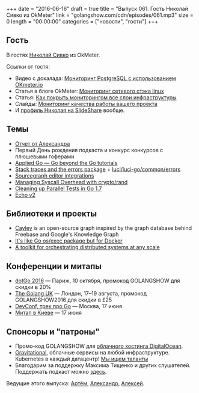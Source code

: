+++
date = "2016-06-16"
draft = true
title = "Выпуск 061. Гость Николай Сивко из OkMeter"
link = "golangshow.com/cdn/episodes/061.mp3"
size = 0
length = "00:00:00"
categories = ["новости", "гости"]
+++

## Гость

В гостях [Николай Сивко](https://github.com/def) из OkMeter.

Ссылки от гостя:

- Видео с докалада: [Мониторинг PostgreSQL с использованием OKmeter.io](https://www.youtube.com/watch?v=jqP9--Et7aE)
- Статья в блоге OkMeter: [Мониторинг сетевого стэка linux](https://okmeter.io/blog/netstat-ru)
- Статья: [Как покрыть мониторингом все слои инфраструктуры](https://habrahabr.ru/company/hh/blog/272263/)
- Слайды: [Мониторинг качества работы вашего проекта](http://www.slideshare.net/NikolaySivko/ss-61319613)
- И [профиль Николая на SlideShare](http://www.slideshare.net/NikolaySivko) вообще.

## Темы

- [Отчет от Александра](https://github.com/LK4D4/report/blob/master/reports/golang-jun16.md)
- Первый День рождения подкаста и конкурс конкурсов с плюшевыми гоферами
- [Applied Go — Go beyond the Go tutorials](https://appliedgo.net)
- [Stack traces and the errors package](http://dave.cheney.net/2016/06/12/stack-traces-and-the-errors-package) + [luci/luci-go/common/errors](https://godoc.org/github.com/luci/luci-go/common/errors)
- [Sourcegraph editor integrations](https://sourcegraph.com/tools/editor)
- [Managing Syscall Overhead with crypto/rand](http://blog.sgmansfield.com/2016/06/managing-syscall-overhead-with-crypto-rand/)
- [Cleaning up Parallel Tests in Go 1.7](https://kev.inburke.com/kevin/go-1-7-parallel-tests/)
- [Echo v2](https://echo.labstack.com)

## Библиотеки и проекты

- [Cayley](https://github.com/google/cayley) is an open-source graph inspired by the graph database behind Freebase and Google's Knowledge Graph
- [It's like Go os/exec package but for Docker](https://github.com/ahmetalpbalkan/go-dexec)
- [A toolkit for orchestrating distributed systems at any scale](https://github.com/docker/swarmkit)

## Конференции и митапы
- [dotGo 2016](http://www.dotgo.eu) — Париж, 10 октября, промокод GOLANGSHOW для скидки в 20%
- [The Golang UK](http://golanguk.com) — Лондон, 17–19 августа, промокод GOLANGSHOW2016 для скидки в £25
- [DevConf, трек про Go](http://devconf.ru/ru/schedule#go) — Москва, 17 июня
- [Митап в Киеве](http://www.meetup.com/uagolang/events/231444215/) — 17 июня

## Спонсоры и "патроны"
- Промо-код GOLANGSHOW для [облачного хостинга DigitalOcean](https://www.digitalocean.com/?utm_campaign=golangshow&utm_medium=podcast&refcode=63eedb038a3e).
- [Gravitational](http://gravitational.com), облачные сервисы на любой инфраструктуре. Kubernetes в каждый датацентр! [Мы ищем таланты](https://github.com/gravitational/careers)
- Благодарим за поддержку Максима Тищенко и других слушателей. Поддержать подкаст можно [здесь](https://www.patreon.com/golangshow).

Ведущие этого выпуска: [Артём](https://twitter.com/miolini), [Александр](https://twitter.com/LK4D4math), [Алексей](https://twitter.com/paaleksey).
